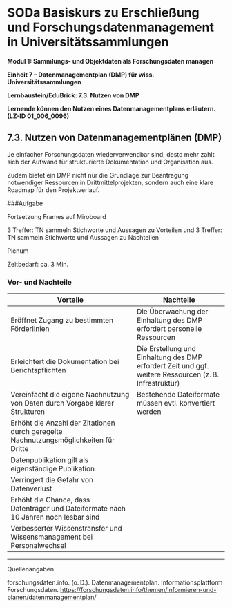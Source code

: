 <!--

-->

# SODa Basiskurs zu Erschließung und Forschungsdatenmanagement in Universitätssammlungen

**Modul 1: Sammlungs- und Objektdaten als Forschungsdaten managen**

**Einheit 7 – Datenmanagementplan (DMP) für wiss. Universitätssammlungen**

**Lernbaustein/EduBrick: 7.3. Nutzen von DMP**

**Lernende können den Nutzen eines Datenmanagementplans erläutern. (LZ-ID 01\_006\_0096)**


## 7.3. Nutzen von Datenmanagementplänen (DMP)

Je einfacher Forschungsdaten wiederverwendbar sind, desto mehr zahlt sich der Aufwand für strukturierte Dokumentation und Organisation aus. 

Zudem bietet ein DMP nicht nur die Grundlage zur Beantragung notwendiger Ressourcen in Drittmittelprojekten, sondern auch eine klare Roadmap für den Projektverlauf.

###Aufgabe

Fortsetzung Frames auf Miroboard

3 Treffer: TN sammeln Stichworte und Aussagen zu Vorteilen
und
3 Treffer: TN sammeln Stichworte und Aussagen zu Nachteilen

Plenum

Zeitbedarf: ca. 3 Min.

### Vor- und Nachteile

| **Vorteile**                                                                                     | **Nachteile**                                                                                      |
|--------------------------------------------------------------------------------------------------|----------------------------------------------------------------------------------------------------|
| Eröffnet Zugang zu bestimmten Förderlinien                                                      | Die Überwachung der Einhaltung des DMP erfordert personelle Ressourcen                            |
| Erleichtert die Dokumentation bei Berichtspflichten                                              | Die Erstellung und Einhaltung des DMP erfordert Zeit und ggf. weitere Ressourcen (z. B. Infrastruktur) |
| Vereinfacht die eigene Nachnutzung von Daten durch Vorgabe klarer Strukturen                    | Bestehende Dateiformate müssen evtl. konvertiert werden                                           |
| Erhöht die Anzahl der Zitationen durch geregelte Nachnutzungsmöglichkeiten für Dritte           |                                                                                                    |
| Datenpublikation gilt als eigenständige Publikation                                             |                                                                                                    |
| Verringert die Gefahr von Datenverlust                                                          |                                                                                                    |
| Erhöht die Chance, dass Datenträger und Dateiformate nach 10 Jahren noch lesbar sind            |                                                                                                    |
| Verbesserter Wissenstransfer und Wissensmanagement bei Personalwechsel                          |                                                                                                    |




-----------
Quellenangaben

forschungsdaten.info. (o. D.). Datenmanagementplan. Informationsplattform Forschungsdaten. https://forschungsdaten.info/themen/informieren-und-planen/datenmanagementplan/


